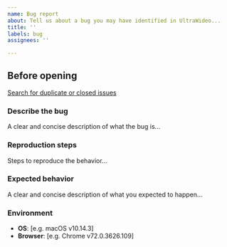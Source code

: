 ```yaml
---
name: Bug report
about: Tell us about a bug you may have identified in UltraWideo...
title: ''
labels: bug
assignees: ''

---
```


## Before opening
[Search for duplicate or closed issues](https://github.com/dvlden/ultrawideo/issues?utf8=%E2%9C%93&q=is%3Aissue)

### Describe the bug
A clear and concise description of what the bug is...

### Reproduction steps
Steps to reproduce the behavior...

### Expected behavior
A clear and concise description of what you expected to happen...

### Environment
- **OS**: [e.g. macOS v10.14.3]
- **Browser**: [e.g. Chrome v72.0.3626.109]
